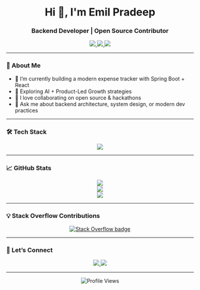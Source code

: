 <!-- Profile Header -->
<h1 align="center">Hi 👋, I'm Emil Pradeep</h1>
<h3 align="center">Backend Developer | Open Source Contributor</h3>

<p align="center">
  <a href="https://www.linkedin.com/in/YOUR_LINKEDIN_USERNAME/" target="_blank">
    <img src="https://img.shields.io/badge/-LinkedIn-blue?style=flat-square&logo=Linkedin&logoColor=white" />
  </a>
  <a href="https://stackoverflow.com/users/YOUR_SO_ID" target="_blank">
    <img src="https://img.shields.io/badge/StackOverflow-FE7A16?style=flat-square&logo=stack-overflow&logoColor=white" />
  </a>
  <a href="mailto:your.email@example.com">
    <img src="https://img.shields.io/badge/Email-D14836?style=flat-square&logo=gmail&logoColor=white" />
  </a>
</p>

---

### 🧠 About Me

- 🔭 I’m currently building a modern expense tracker with Spring Boot + React
- 🌱 Exploring AI + Product-Led Growth strategies
- 🤝 I love collaborating on open source & hackathons
- 💬 Ask me about backend architecture, system design, or modern dev practices

---

### 🛠️ Tech Stack

<p align="center">
  <img src="https://skillicons.dev/icons?i=java,spring,react,ts,js,postgres,docker,git,linux" />
</p>

---

### 📈 GitHub Stats

<p align="center">
  <img src="https://github-readme-stats.vercel.app/api?username=emil-ep&show_icons=true&theme=tokyonight&hide_title=true" />
  <br/>
  <img src="https://github-readme-streak-stats.herokuapp.com?user=emil-ep&theme=tokyonight&date_format=M%20j%5B%2C%20Y%5D" />
  <br/>
  <img src="https://github-readme-stats.vercel.app/api/top-langs/?username=emil-ep&layout=compact&theme=tokyonight" />
</p>

---

### 💡 Stack Overflow Contributions

<p align="center">
  <a href="https://stackoverflow.com/users/YOUR_SO_ID">
    <img src="https://stackoverflow-badge.vercel.app/?userID=6414086" alt="Stack Overflow badge" />
  </a>
</p>

---

### 🔗 Let’s Connect

<p align="center">
  <a href="https://www.linkedin.com/in/emil-pradeep-243605117/">
    <img src="https://img.shields.io/badge/LinkedIn--blue?style=social&logo=linkedin"/>
  </a>
  <a href="https://stackoverflow.com/users/YOUR_SO_ID">
    <img src="https://img.shields.io/badge/StackOverflow--orange?style=social&logo=stackoverflow"/>
  </a>
</p>

---

<p align="center">
  <img src="https://komarev.com/ghpvc/?username=your-username&style=flat-square&color=blue" alt="Profile Views" />
</p>
